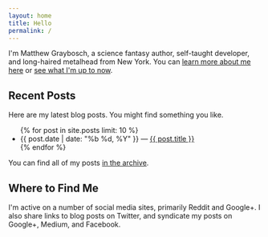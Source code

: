 ```yaml
---
layout: home
title: Hello
permalink: /
---
```

I'm Matthew Graybosch, a science fantasy author, self-taught developer, and long-haired metalhead from New York. You can [learn more about me here](/about/) or [see what I'm up to now](/now/).

## Recent Posts

Here are my latest blog posts. You might find something you like.

<ul>
{% for post in site.posts limit: 10 %}
  <li><span class="post_date">{{ post.date | date: "%b %d, %Y" }}</span> &mdash; <a href="{{ post.url }}">{{ post.title }}</a></li>
{% endfor %}
</ul>

You can find all of my posts [in the archive](/blog/).

## Where to Find Me

I'm active on a number of social media sites, primarily Reddit and Google+. I also share links to blog posts on Twitter, and syndicate my posts on Google+, Medium, and Facebook.